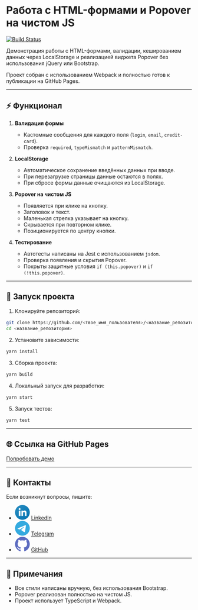 # Работа с HTML-формами и Popover на чистом JS

[![Build Status](https://github.com/<твое_имя_пользователя>/<название_репозитория>/actions/workflows/main.yml/badge.svg)](https://github.com/<твое_имя_пользователя>/<название_репозитория>/actions)

Демонстрация работы с HTML-формами, валидации, кешированием данных через LocalStorage и реализацией виджета Popover без использования jQuery или Bootstrap.  

Проект собран с использованием Webpack и полностью готов к публикации на GitHub Pages.  

---

## ⚡ Функционал

1. **Валидация формы**  
   - Кастомные сообщения для каждого поля (`login`, `email`, `credit-card`).  
   - Проверка `required`, `typeMismatch` и `patternMismatch`.

2. **LocalStorage**  
   - Автоматическое сохранение введённых данных при вводе.  
   - При перезагрузке страницы данные остаются в полях.  
   - При сбросе формы данные очищаются из LocalStorage.

3. **Popover на чистом JS**  
   - Появляется при клике на кнопку.  
   - Заголовок и текст.  
   - Маленькая стрелка указывает на кнопку.  
   - Скрывается при повторном клике.  
   - Позиционируется по центру кнопки.

4. **Тестирование**  
   - Автотесты написаны на Jest с использованием `jsdom`.  
   - Проверка появления и скрытия Popover.  
   - Покрыты защитные условия `if (this.popover)` и `if (!this.popover)`.

---

## 🚀 Запуск проекта

1. Клонируйте репозиторий:

```bash
git clone https://github.com/<твое_имя_пользователя>/<название_репозитория>.git
cd <название_репозитория>
````

2. Установите зависимости:

```bash
yarn install
```

3. Сборка проекта:

```bash
yarn build
```

4. Локальный запуск для разработки:

```bash
yarn start
```

5. Запуск тестов:

```bash
yarn test
```

---

## 🌐 Ссылка на GitHub Pages

[Попробовать демо](https://<твое_имя_пользователя>.github.io/<название_репозитория>/)

---

## 📧 Контакты

Если возникнут вопросы, пишите:

* ![LinkedIn](./svg/linkedin-icon.svg) [LinkedIn](https://www.linkedin.com/in/dm-morozov/)
* ![Telegram](./svg/telegram.svg) [Telegram](https://t.me/dem2014)
* ![GitHub](./svg/github-icon.svg) [GitHub](https://github.com/dm-morozov/)

---

## 📝 Примечания

* Все стили написаны вручную, без использования Bootstrap.
* Popover реализован полностью на чистом JS.
* Проект использует TypeScript и Webpack.

